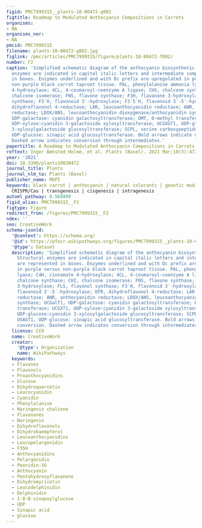 ```yaml
---
figid: PMC7999315__plants-10-00472-g002
figtitle: Roadmap to Modulated Anthocyanin Compositions in Carrots
organisms:
- NA
organisms_ner:
- NA
pmcid: PMC7999315
filename: plants-10-00472-g002.jpg
figlink: /pmc/articles/PMC7999315/figure/plants-10-00472-f002/
number: F2
caption: 'Simplified schematic diagram of the anthocyanin biosynthetic pathway. Structural
  enzymes are indicated in capital italic letters and intermediate compounds are represented
  in boxes. Enzymes underlined and with Dc prefix are upregulated in purple versus
  non-purple black carrot taproot tissue. PAL, phenylalanine ammonia lyase; C4H, cinnamate
  4-hydroxylase; 4CL, 4-coumaroyl-coenzyme A ligase; CHS, chalcone synthase; CHI,
  chalcone isomerase; FNS, flavone synthase; F3H, flavanone 3-hydroxylase; FLS, flavonol
  synthase; F3′H, flavonoid 3′-hydroxylase; F3′5′H, flavonoid 3′-5′-hydroxylase; DFR,
  dihydroflavonol 4-reductase; LAR, leucoanthocyanidin reductase; ANR, anthocyanidin
  reductase; LDOX/ANS, leucoanthocyanidin dioxygenase/anthocyanidin synthase; UCGalT1,
  UDP-galactose: cyanidin galactosyltransferase; OMT, O-methyl transferase; UCGXT1,
  UDP-xylose:cyanidin 3-galactoside xylosyltransferase; UCGXGT1, UDP-glucose:cyanidin
  3-xylosylgalactoside glucosyltransferase; SCPL, serine carboxypeptidase-like; USAGT1,
  UDP-glucose: sinapic acid glucosyltransferase. Bold arrows indicate direct conversion.
  Dashed arrow indicates conversion through intermediates.'
papertitle: A Roadmap to Modulated Anthocyanin Compositions in Carrots.
reftext: Inger Bæksted Holme, et al. Plants (Basel). 2021 Mar;10(3):472.
year: '2021'
doi: 10.3390/plants10030472
journal_title: Plants
journal_nlm_ta: Plants (Basel)
publisher_name: MDPI
keywords: black carrot | anthocyanin | natural colorants | genetic modifications |
  CRISPR/Cas | transgenesis | cisgenesis | intragenesis
automl_pathway: 0.568999
figid_alias: PMC7999315__F2
figtype: Figure
redirect_from: /figures/PMC7999315__F2
ndex: ''
seo: CreativeWork
schema-jsonld:
  '@context': https://schema.org/
  '@id': https://pfocr.wikipathways.org/figures/PMC7999315__plants-10-00472-g002.html
  '@type': Dataset
  description: 'Simplified schematic diagram of the anthocyanin biosynthetic pathway.
    Structural enzymes are indicated in capital italic letters and intermediate compounds
    are represented in boxes. Enzymes underlined and with Dc prefix are upregulated
    in purple versus non-purple black carrot taproot tissue. PAL, phenylalanine ammonia
    lyase; C4H, cinnamate 4-hydroxylase; 4CL, 4-coumaroyl-coenzyme A ligase; CHS,
    chalcone synthase; CHI, chalcone isomerase; FNS, flavone synthase; F3H, flavanone
    3-hydroxylase; FLS, flavonol synthase; F3′H, flavonoid 3′-hydroxylase; F3′5′H,
    flavonoid 3′-5′-hydroxylase; DFR, dihydroflavonol 4-reductase; LAR, leucoanthocyanidin
    reductase; ANR, anthocyanidin reductase; LDOX/ANS, leucoanthocyanidin dioxygenase/anthocyanidin
    synthase; UCGalT1, UDP-galactose: cyanidin galactosyltransferase; OMT, O-methyl
    transferase; UCGXT1, UDP-xylose:cyanidin 3-galactoside xylosyltransferase; UCGXGT1,
    UDP-glucose:cyanidin 3-xylosylgalactoside glucosyltransferase; SCPL, serine carboxypeptidase-like;
    USAGT1, UDP-glucose: sinapic acid glucosyltransferase. Bold arrows indicate direct
    conversion. Dashed arrow indicates conversion through intermediates.'
  license: CC0
  name: CreativeWork
  creator:
    '@type': Organization
    name: WikiPathways
  keywords:
  - Flavones
  - Flavonols
  - Proanthocyanidins
  - Glucose
  - Dihydroquercetin
  - Leucocyanidin
  - Cyanidin
  - Phenylalanine
  - Naringenin chalcone
  - Flavanones
  - Naringenin
  - Dihydroflavonols
  - Dihydrokaempferol
  - Leucoanthocyanidins
  - Leucopelargonidin
  - F35H
  - Anthocyanidins
  - Pelargonidin
  - Peonidin-3G
  - Anthocyanin
  - Pentahydroxyflavanone
  - Dihydromyricetin
  - Leucodelphinidin
  - Delphinidin
  - 1-0-B-sinapoylglucose
  - UDP
  - Sinapic acid
  - glucose
---
```

